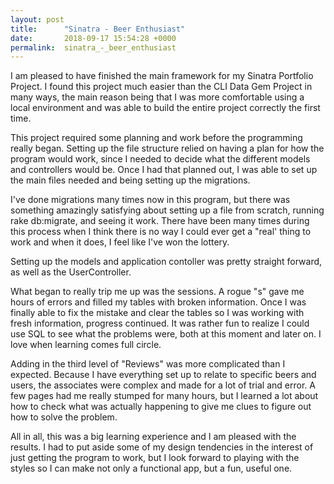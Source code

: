 ```yaml
---
layout: post
title:      "Sinatra - Beer Enthusiast"
date:       2018-09-17 15:54:28 +0000
permalink:  sinatra_-_beer_enthusiast
---
```


I am pleased to have finished the main framework for my Sinatra Portfolio Project. I found this project much easier than the CLI Data Gem Project in many ways, the main reason being that I was more comfortable using a local environment and was able to build the entire project correctly the first time. 

This project required some planning and work before the programming really began. Setting up the file structure relied on having a plan for how the program would work, since I needed to decide what the different models and controllers would be. Once I had that planned out, I was able to set up the main files needed and being setting up the migrations. 

I've done migrations many times now in this program, but there was something amazingly satisfying about setting up a file from scratch, running rake db:migrate, and seeing it work. There have been many times during this process when I think there is no way I could ever get a "real' thing to work and when it does, I feel like I've won the lottery. 

Setting up the models and application contoller was pretty straight forward, as well as the UserController. 

What began to really trip me up was the sessions. A rogue "s" gave me hours of errors and filled my tables with broken information. Once I was finally able to fix the mistake and clear the tables so I was working with fresh information, progress continued.  It was rather fun to realize I could use SQL to see what the problems were, both at this moment and later on. I love when learning comes full circle. 

Adding in the third level of "Reviews" was more complicated than I expected. Because I have everything set up to relate to specific beers and users, the associates were complex and made for a lot of trial and error. A few pages had me really stumped for many hours, but I learned a lot about how to check what was actually happening to give me clues to figure out how to solve the problem. 

All in all, this was a big learning experience and I am pleased with the results. I had to put aside some of my design tendencies in the interest of just getting the program to work, but I look forward to playing with the styles so I can make not only a functional app, but a fun, useful one.
